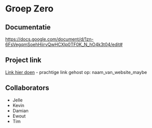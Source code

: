 # Groep Zero

## Documentatie
https://docs.google.com/document/d/1zn-6FsVegqmSoehHiirvQwHCXlp0TF0K_N_hO4k3t04/edit#

## Project link
[Link hier doen](https://www.google.com) - prachtige link gehost op: naam_van_website_maybe

## Collaborators
- Jelle
- Kevin
- Damian
- Ewout
- Tim


